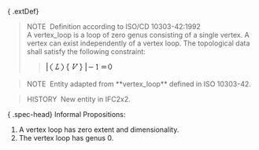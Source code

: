 { .extDef}
> NOTE&nbsp; Definition according to ISO/CD 10303-42:1992  
> A vertex_loop is a loop of zero genus consisting of a single vertex. A vertex can exist independently of a vertex loop. The topological data shall satisfy the following constraint: 
>> ![Image](../../../../../../figures/ifcvertexloop-math1.gif)


> 
> NOTE&nbsp; Entity adapted from \*\*vertex_loop\*\* defined in ISO 10303-42.

> HISTORY&nbsp; New entity in IFC2x2.

{ .spec-head}
Informal Propositions:

1. A vertex loop has zero extent and dimensionality.
2. The vertex loop has genus 0.
